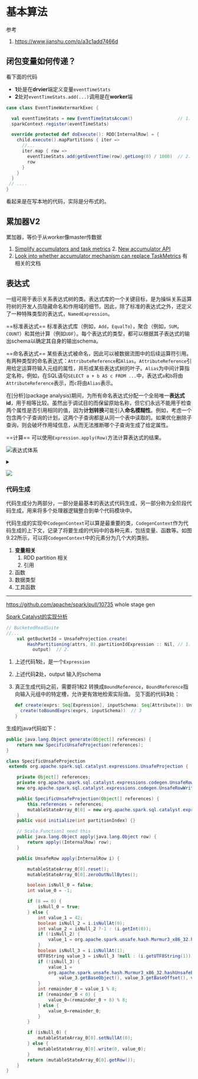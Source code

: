 # 基本算法

参考

1. https://www.jianshu.com/p/a3c1add7466d

## 闭包变量如何传递？

看下面的代码

- **1**处是在**drvier**端定义变量`eventTimeStats`
- **2**处对`eventTimeStats.add(...)`调用是在**worker**端

```scala
case class EventTimeWatermarkExec {

  val eventTimeStats = new EventTimeStatsAccum()                 // 1.
  sparkContext.register(eventTimeStats)

  override protected def doExecute(): RDD[InternalRow] = {
    child.execute().mapPartitions { iter =>
      //...
      iter.map { row =>
        eventTimeStats.add(getEventTime(row).getLong(0) / 1000)  // 2.
        row
      }
    }
  }
 // ....
}  
```

看起来是在写本地的代码，实际是分布式的。

## 累加器V2

累加器，等价于从worker像master传数据

1. [Simplify accumulators and task metrics](https://issues.apache.org/jira/browse/SPARK-14626)
   2. [New accumulator API](https://issues.apache.org/jira/browse/SPARK-14654)
3. [Look into whether accumulator mechanism can replace TaskMetrics](https://issues.apache.org/jira/browse/SPARK-10620) 有相关的文档

## 表达式

一组可用于表示关系表达式树的类。表达式库的一个关键目标，是为操纵关系运算符树的开发人员隐藏命名和作用域的细节。因此，除了标准的表达式之外，还定义了一种特殊类型的表达式，`NamedExpression`。

==标准表达式==
标准表达式库（例如，`Add`，`EqualTo`），聚合（例如，`SUM`，`COUNT`）和其他计算（例如`UDF`）。每个表达式的类型，都可以根据其子表达式的输出schema以确定其自身的输出schema。

==命名表达式==
某些表达式被命名，因此可以被数据流图中的后续运算符引用。有两种类型的命名表达式：`AttributeReference`和`Alias`。`AttributeReference`引用给定运算符输入元组的属性，并形成某些表达式树的叶子。`Alias`为中间计算指定名称，例如，在SQL语句`SELECT a + b AS c FROM ...`中，表达式`a`和`b`将由`AttributeReference`表示，而`c`将由`Alias`表示。

在[分析](package analysis)期间，为所有命名表达式分配一个全局唯一**表达式id**，用于相等比较。虽然出于调试目的而保留原始名称，但它们永远不能用于检查两个属性是否引用相同的值，因为**计划转换**可能引入**命名模糊性**。例如，考虑一个包含两个子查询的计划，这两个子查询都是从同一个表中读取的。如果优化删除子查询，则会破坏作用域信息，从而无法推断哪个子查询生成了给定属性。

==计算==
可以使用`Expression.apply(Row)`方法计算表达式的结果。

![表达式体系](https://g.gravizo.com/source/custom_mark00?https://raw.githubusercontent.com/baibaichen/blogs/master/Spark/Internal/basic_algo.md)
<details> 
<summary></summary>
custom_mark00
digraph G {
    node  [shape=box]
    rankdir = BT
    BoundReference[color=lightgrey style=filled]
    AttributeReference[color=lightgrey style=filled]
    Alias[color=lightgrey style=filled]
    Alias->UnaryExpression->Expression [arrowhead=empty]
    AttributeReference->Attribute->LeafExpression->Expression [arrowhead=empty]
    Alias->NamedExpression [penwidth=3]
    NamedExpression->Expression [arrowhead=empty]
    Attribute->NamedExpression [penwidth=3]
    Attribute->NullIntolerant [penwidth=3]
    NullIntolerant->Expression [arrowhead=empty]
    AttributeReference->Unevaluable[penwidth=3]
    Unevaluable->Expression [arrowhead=empty]
    BoundReference->LeafExpression[arrowhead=empty]
}
custom_mark00
</details>

<img src='https://g.gravizo.com/svg?
digraph G {
    node  [shape=box]
    rankdir = BT
    Last[color=lightgrey style=filled]
    HyperLogLogPlusPlus[color=lightgrey style=filled]
    TypedAggregateExpression[color=chartreuse style=filled]
    Serializable[color=chartreuse style=filled]
    Unevaluable[color=chartreuse style=filled]
    CodegenFallback[color=chartreuse style=filled]
    {rank=same Expression Serializable}
    {rank=same AggregateFunction AggregateExpression}
    {rank=same DeclarativeAggregate ImperativeAggregate TypedAggregateExpression}
    AggregateExpression->Expression [arrowhead=empty]
    AggregateExpression->Unevaluable[penwidth=3]
    AggregateExpression->AggregateFunction [dir=both arrowtail = diamond label="aggregateFunction"]
    AggregateFunction->Expression [arrowhead=empty]
    Unevaluable->Expression [arrowhead=empty]
    CodegenFallback->Expression [arrowhead=empty]
    DeclarativeAggregate->AggregateFunction[arrowhead=empty]
    ImperativeAggregate->AggregateFunction[arrowhead=empty]
    TypedAggregateExpression->AggregateFunction[arrowhead=empty]
    DeclarativeAggregate->Serializable[penwidth=3]
    DeclarativeAggregate->Unevaluable[penwidth=3]
    ImperativeAggregate->CodegenFallback[penwidth=3]
    Last->DeclarativeAggregate[arrowhead=empty]
    HyperLogLogPlusPlus->ImperativeAggregate[arrowhead=empty]
}
'>

###  代码生成

代码生成分为两部分，一部分是最基本的表达式代码生成，另一部分称为全阶段代码生成，用来将多个处理器逻辑整合到单个代码模块中。

代码生成的实现中`CodegenContext`可以算是最重要的类，`CodegenContext`作为代码生成的上下文，记录了将要生成的代码中的各种元素，包括变量、函数等。如图9.22所示，可以将`CodegenContext`中的元素分为几个大的类别。

1. **变量相关**
   1. RDD partition 相关
   2. 引用
2. 函数
3. 数据类型
4. 工具函数

----

https://github.com/apache/spark/pull/10735 whole stage gen

[Spark Catalyst的实现分析](https://github.com/ColZer/DigAndBuried/blob/master/spark/spark-catalyst.md#spark-catalyst的实现分析)


``` scala
// BucketedReadSuite
//...
    val getBucketId = UnsafeProjection.create(
        HashPartitioning(attrs, 8).partitionIdExpression :: Nil, // 1.
          output)  // 2.
```
1. 上述代码**1**处，是一个`Expression`
2. 上述代码**2**处，output 输入的schema
3. 真正生成代码之前，需要将1和2 转换成`BoundReference`，`BoundReference`指向输入元组中的特定槽，允许更有效地检索实际值。 见下面的代码**3**处：

    ```scala
    def create(exprs: Seq[Expression], inputSchema: Seq[Attribute]): UnsafeProjection = {
      create(toBoundExprs(exprs, inputSchema))  // 3
    }
    ```

生成的java代码如下：
```java
public java.lang.Object generate(Object[] references) {
	return new SpecificUnsafeProjection(references);
}

class SpecificUnsafeProjection
 extends org.apache.spark.sql.catalyst.expressions.UnsafeProjection {

	private Object[] references;
	private org.apache.spark.sql.catalyst.expressions.codegen.UnsafeRowWriter[] mutableStateArray_0 = 
	new org.apache.spark.sql.catalyst.expressions.codegen.UnsafeRowWriter[1];

	public SpecificUnsafeProjection(Object[] references) {
		this.references = references;
		mutableStateArray_0[0] = new org.apache.spark.sql.catalyst.expressions.codegen.UnsafeRowWriter(1, 0);
	}
	public void initialize(int partitionIndex) {}

	// Scala.Function1 need this
	public java.lang.Object apply(java.lang.Object row) {
		return apply((InternalRow) row);
	}

	public UnsafeRow apply(InternalRow i) {

		mutableStateArray_0[0].reset();
		mutableStateArray_0[0].zeroOutNullBytes();

		boolean isNull_0 = false;
		int value_0 = -1;

		if (8 == 0) {
			isNull_0 = true;
		} else {
			int value_1 = 42;
			boolean isNull_2 = i.isNullAt(0);
			int value_2 = isNull_2 ?-1 : (i.getInt(0));
			if (!isNull_2) {
				value_1 = org.apache.spark.unsafe.hash.Murmur3_x86_32.hashInt(value_2, value_1);
			}
			boolean isNull_3 = i.isNullAt(1);
			UTF8String value_3 = isNull_3 ?null : (i.getUTF8String(1));
			if (!isNull_3) {
				value_1 = 
				org.apache.spark.unsafe.hash.Murmur3_x86_32.hashUnsafeBytes(
					value_3.getBaseObject(), value_3.getBaseOffset(), value_3.numBytes(), value_1);
			}
			int remainder_0 = value_1 % 8;
			if (remainder_0 < 0) {
				value_0=(remainder_0 + 8) % 8;
			} else {
				value_0=remainder_0;
			}
		}

		if (isNull_0) {
			mutableStateArray_0[0].setNullAt(0);
		} else {
			mutableStateArray_0[0].write(0, value_0);
		}
		return (mutableStateArray_0[0].getRow());
	}
}
```










